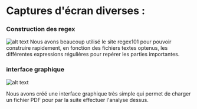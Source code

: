 # Captures d'écran diverses :
### Construction des regex
![alt text](https://github.com/CleCano/scientific_parser_IUTEAM/blob/sprint2_parser/Artefacts/constructionRegex.png?raw=true)
Nous avons beaucoup utilisé le site regex101 pour pouvoir construire rapidement, en fonction des fichiers textes optenus, les différentes expressions régulières pour repérer les parties importantes.
### interface graphique 
![alt text](https://github.com/CleCano/scientific_parser_IUTEAM/blob/sprint2_parser/Artefacts/TestInterfaceGraphique2.png?raw=true)

Nous avons créé une interface graphique très simple qui permet de charger un fichier PDF pour par la suite effectuer l'analyse dessus.

